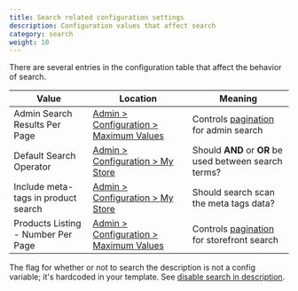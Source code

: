 ```yaml
---
title: Search related configuration settings
description: Configuration values that affect search
category: search 
weight: 10
---
```


There are several entries in the configuration table that affect the behavior of search.  

Value | Location | Meaning 
------|----------|---------
Admin Search Results Per Page | [Admin > Configuration > Maximum Values](/user/admin_pages/configuration/configuration_maximumvalues/) | Controls [pagination](/user/template/pagination/) for admin search 
Default Search Operator | [Admin > Configuration > My Store](/user/admin_pages/configuration/configuration_mystore/) | Should **AND** or **OR** be used between search terms? 
Include meta-tags in product search | [Admin > Configuration > My Store](/user/admin_pages/configuration/configuration_mystore/) | Should search scan the meta tags data? 
Products Listing - Number Per Page | [Admin > Configuration > Maximum Values](/user/admin_pages/configuration/configuration_maximumvalues/) | Controls [pagination](/user/template/pagination/) for storefront search  

The flag for whether or not to search the description is not a config variable; it's hardcoded in your template.  See [disable search in description](/user/search/disable_search_in_description/). 

